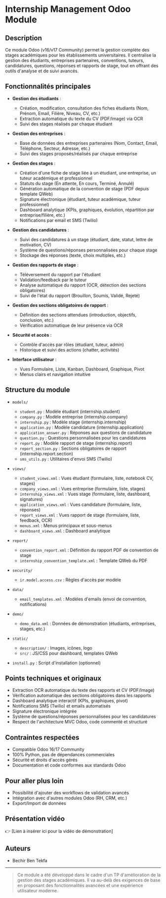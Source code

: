 # Internship Management Odoo Module

## Description

Ce module Odoo (v16/v17 Community) permet la gestion complète des stages académiques pour les établissements universitaires. Il centralise la gestion des étudiants, entreprises partenaires, conventions, tuteurs, candidatures, questions, réponses et rapports de stage, tout en offrant des outils d'analyse et de suivi avancés.

## Fonctionnalités principales

- **Gestion des étudiants** :
  - Création, modification, consultation des fiches étudiants (Nom, Prénom, Email, Filière, Niveau, CV, etc.)
  - Extraction automatique du texte du CV (PDF/Image) via OCR
  - Suivi des stages réalisés par chaque étudiant

- **Gestion des entreprises** :
  - Base de données des entreprises partenaires (Nom, Contact, Email, Téléphone, Secteur, Adresse, etc.)
  - Suivi des stages proposés/réalisés par chaque entreprise

- **Gestion des stages** :
  - Création d'une fiche de stage liée à un étudiant, une entreprise, un tuteur académique et professionnel
  - Statuts du stage (En attente, En cours, Terminé, Annulé)
  - Génération automatique de la convention de stage (PDF depuis template QWeb)
  - Signature électronique (étudiant, tuteur académique, tuteur professionnel)
  - Dashboard analytique (KPIs, graphiques, évolution, répartition par entreprise/filière, etc.)
  - Notifications par email et SMS (Twilio)

- **Gestion des candidatures** :
  - Suivi des candidatures à un stage (étudiant, date, statut, lettre de motivation, CV)
  - Système de questions/réponses personnalisées pour chaque stage
  - Stockage des réponses (texte, choix multiples, etc.)

- **Gestion des rapports de stage** :
  - Téléversement du rapport par l'étudiant
  - Validation/feedback par le tuteur
  - Analyse automatique du rapport (OCR, détection des sections obligatoires)
  - Suivi de l'état du rapport (Brouillon, Soumis, Validé, Rejeté)

- **Gestion des sections obligatoires de rapport** :
  - Définition des sections attendues (introduction, objectifs, conclusion, etc.)
  - Vérification automatique de leur présence via OCR

- **Sécurité et accès** :
  - Contrôle d'accès par rôles (étudiant, tuteur, admin)
  - Historique et suivi des actions (chatter, activités)

- **Interface utilisateur** :
  - Vues Formulaire, Liste, Kanban, Dashboard, Graphique, Pivot
  - Menus clairs et navigation intuitive

## Structure du module

- `models/`
  - `student.py` : Modèle étudiant (internship.student)
  - `company.py` : Modèle entreprise (internship.company)
  - `internship.py` : Modèle stage (internship.internship)
  - `application.py` : Modèle candidature (internship.application)
  - `application_answer.py` : Réponses aux questions de candidature
  - `question.py` : Questions personnalisées pour les candidatures
  - `report.py` : Modèle rapport de stage (internship.report)
  - `report_section.py` : Sections obligatoires de rapport (internship.report.section)
  - `sms_utils.py` : Utilitaires d'envoi SMS (Twilio)

- `views/`
  - `student_views.xml` : Vues étudiant (formulaire, liste, notebook CV, stages)
  - `company_views.xml` : Vues entreprise (formulaire, liste, stages)
  - `internship_views.xml` : Vues stage (formulaire, liste, dashboard, signatures)
  - `application_views.xml` : Vues candidature (formulaire, liste, réponses)
  - `report_views.xml` : Vues rapport de stage (formulaire, liste, feedback, OCR)
  - `menus.xml` : Menus principaux et sous-menus
  - `dashboard_views.xml` : Dashboard analytique

- `report/`
  - `convention_report.xml` : Définition du rapport PDF de convention de stage
  - `internship_convention_template.xml` : Template QWeb du PDF

- `security/`
  - `ir.model.access.csv` : Règles d'accès par modèle

- `data/`
  - `email_templates.xml` : Modèles d'emails (envoi de convention, notifications)

- `demo/`
  - `demo_data.xml` : Données de démonstration (étudiants, entreprises, stages, etc.)

- `static/`
  - `description/` : Images, icônes, logo
  - `src/` : JS/CSS pour dashboard, templates QWeb

- `install.py` : Script d'installation (optionnel)

## Points techniques et originaux

- Extraction OCR automatique du texte des rapports et CV (PDF/Image)
- Vérification automatique des sections obligatoires dans les rapports
- Dashboard analytique interactif (KPIs, graphiques, pivot)
- Notifications SMS (Twilio) et emails automatisés
- Signature électronique intégrée
- Système de questions/réponses personnalisées pour les candidatures
- Respect de l'architecture MVC Odoo, code commenté et structuré

## Contraintes respectées
- Compatible Odoo 16/17 Community
- 100% Python, pas de dépendances commerciales
- Sécurité et droits d'accès gérés
- Documentation et code conformes aux standards Odoo

## Pour aller plus loin
- Possibilité d'ajouter des workflows de validation avancés
- Intégration avec d'autres modules Odoo (RH, CRM, etc.)
- Export/Import de données

## Présentation vidéo

👉 [Lien à insérer ici pour la vidéo de démonstration]

## Auteurs
- Bechir Ben Tekfa

---

> Ce module a été développé dans le cadre d'un TP d'amélioration de la gestion des stages académiques. Il va au-delà des exigences de base en proposant des fonctionnalités avancées et une expérience utilisateur moderne.
